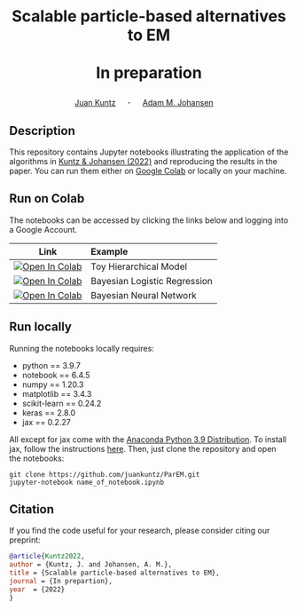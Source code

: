 # <p align="center">Scalable particle-based alternatives to EM<br><br> In preparation</p>

<div align="center">
  <a href="https://juankuntz.github.io/" target="_blank">Juan&nbsp;Kuntz</a> &emsp; <b>&middot;</b> &emsp;
  <a href="https://warwick.ac.uk/fac/sci/statistics/staff/academic-research/johansen/" target="_blank">Adam M.&nbsp;Johansen</a> &emsp; </b> 

</div>

## Description

This repository contains Jupyter notebooks illustrating the application of the algorithms in [Kuntz & Johansen (2022)]() and reproducing the results in the paper. You can run them either on [Google Colab](https://colab.research.google.com/) or locally on your machine.

## Run on Colab

The notebooks can be accessed by clicking the links below and logging into a Google Account.

| Link | Example |
|:----:|:-----|
|[![Open In Colab](https://colab.research.google.com/assets/colab-badge.svg)](https://colab.research.google.com/drive/1IBW5em23nc-03AYRtsLSJKUrw3zLhyl3?usp=sharing)  | Toy Hierarchical Model |
|[![Open In Colab](https://colab.research.google.com/assets/colab-badge.svg)](https://colab.research.google.com/drive/1Bb47VSn8u56ONWcixcracwU0Fj-OaD_2?usp=sharing) | Bayesian Logistic Regression |
|[![Open In Colab](https://colab.research.google.com/assets/colab-badge.svg)](https://colab.research.google.com/drive/1Xcc9iVDS6qo_vNz33aWi8AxPQN9hm7Hf?usp=sharing) | Bayesian Neural Network |

## Run locally

Running the notebooks locally requires:

- python == 3.9.7
- notebook == 6.4.5
- numpy == 1.20.3
- matplotlib == 3.4.3
- scikit-learn == 0.24.2
- keras == 2.8.0
- jax == 0.2.27

All except for jax come with the [Anaconda Python 3.9 Distribution](https://www.anaconda.com/products/distribution). To install jax, follow the instructions [here](https://jax.readthedocs.io/en/latest/developer.html). Then, just clone the repository and open the notebooks:

```
git clone https://github.com/juankuntz/ParEM.git
jupyter-notebook name_of_notebook.ipynb
```

## Citation
If you find the code useful for your research, please consider citing our preprint:

```bib
@article{Kuntz2022,
author = {Kuntz, J. and Johansen, A. M.},
title = {Scalable particle-based alternatives to EM},
journal = {In prepartion},
year  = {2022}
}
```

<!--- License

Copyright © 2022, ...

This work is made available under ... Please see our main [LICENSE](./LICENSE) file.-->
